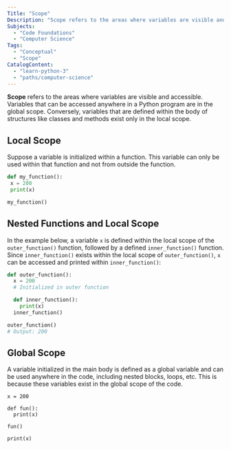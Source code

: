 ```yaml
---
Title: "Scope"
Description: "Scope refers to the areas where variables are visible and accessible."
Subjects:
  - "Code Foundations"
  - "Computer Science"
Tags:
  - "Conceptual"
  - "Scope"
CatalogContent:
  - "learn-python-3"
  - "paths/computer-science"
---
```


**Scope** refers to the areas where variables are visible and accessible. Variables that can be accessed anywhere in a Python program are in the global scope. Conversely, variables that are defined within the body of structures like classes and methods exist only in the local scope.

## Local Scope

Suppose a variable is initialized within a function. This variable can only be used within that function and not from outside the function.

```py
def my_function():
 x = 200
 print(x)

my_function()
```

## Nested Functions and Local Scope

In the example below, a variable `x` is defined within the local scope of the `outer_function()` function, followed by a defined `inner_function()` function. Since `inner_function()` exists within the local scope of `outer_function()`, `x` can be accessed and printed within `inner_function()`:

```py
def outer_function():
  x = 200
  # Initialized in outer function

  def inner_function():
    print(x)
  inner_function()

outer_function()
# Output: 200
```

## Global Scope

A variable initialized in the main body is defined as a global variable and can be used anywhere in the code, including nested blocks, loops, etc. This is because these variables exist in the global scope of the code.

```codebyte/python
x = 200

def fun():
  print(x)

fun()

print(x)
```
